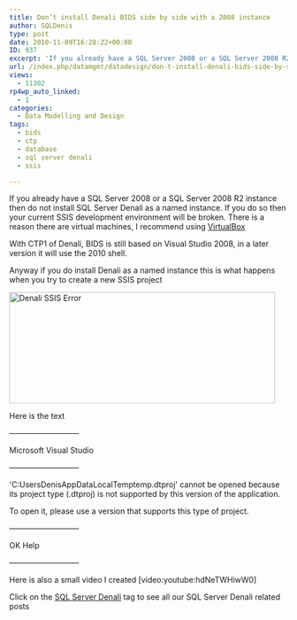 ```yaml
---
title: Don’t install Denali BIDS side by side with a 2008 instance
author: SQLDenis
type: post
date: 2010-11-09T16:28:22+00:00
ID: 937
excerpt: 'If you already have a SQL Server 2008 or a SQL Server 2008 R2 instance then do not install SQL Server Denali as a named instance. If you do so then your current SSIS development environment will be broken. There is a reason there are virtual machines, I&hellip;'
url: /index.php/datamgmt/datadesign/don-t-install-denali-bids-side-by-side-w/
views:
  - 11302
rp4wp_auto_linked:
  - 1
categories:
  - Data Modelling and Design
tags:
  - bids
  - ctp
  - database
  - sql server denali
  - ssis

---
```

If you already have a SQL Server 2008 or a SQL Server 2008 R2 instance then do not install SQL Server Denali as a named instance. If you do so then your current SSIS development environment will be broken. There is a reason there are virtual machines, I recommend using [VirtualBox][1]

With CTP1 of Denali, BIDS is still based on Visual Studio 2008, in a later version it will use the 2010 shell.

Anyway if you do install Denali as a named instance this is what happens when you try to create a new SSIS project

[<img src="http://farm2.static.flickr.com/1079/5151504623_2289d67254.jpg" width="481" height="201" alt="Denali SSIS Error" />][2]

Here is the text

—————————
  
Microsoft Visual Studio
  
—————————
  
'C:UsersDenisAppDataLocalTemptemp.dtproj' cannot be opened because its project type (.dtproj) is not supported by this version of the application. 

To open it, please use a version that supports this type of project.
  
—————————
  
OK Help
  
—————————

Here is also a small video I created [video:youtube:hdNeTWHiwW0] 

Click on the [SQL Server Denali][3] tag to see all our SQL Server Denali related posts

 [1]: http://www.virtualbox.org/
 [2]: http://www.flickr.com/photos/denisgobo/5151504623/ "Denali SSIS Error by Denis Gobo, on Flickr"
 [3]: /index.php/All/sql+server+denali: